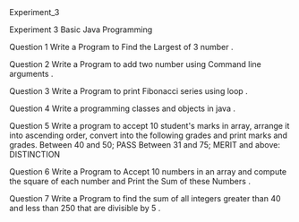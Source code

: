 <!DOCTYPE html>
<html lang="en">
<head>
</head>
<body>
    <h>Experiment_3</h>
    <p>Experiment 3 Basic Java Programming </p>
    <p>Question 1 Write a Program to Find the Largest of 3 number . </p>
    <p>Question 2 Write a Program to add two number using Command line arguments . </p>
    <p>Question 3 Write a Program to print Fibonacci series using loop .</p>
    <p>Question 4 Write a programming classes and objects in java . </p>
    <p>Question 5 Write a program to accept 10 student's marks in array, arrange it into ascending order, convert into the following grades and print marks and grades. Between 40 and 50; PASS Between 31 and 75; MERIT and above: DISTINCTION </p>
    <p>Question 6 Write a Program to Accept 10 numbers in an array and compute the square of each number and Print the Sum of these Numbers . </p>
    <p>Question 7 Write a Program to find the sum of all integers greater than 40 and less than 250 that are divisible by 5 . </p>
</body>
</html>
